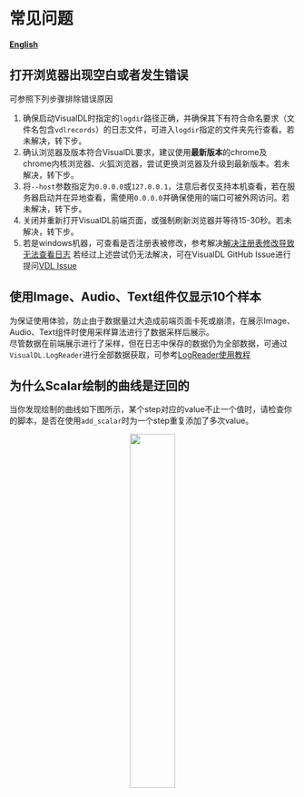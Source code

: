 # 常见问题

 [**English**](./faq_EN.md)

## 打开浏览器出现空白或者发生错误
可参照下列步骤排除错误原因
1. 确保启动VisualDL时指定的`logdir`路径正确，并确保其下有符合命名要求（文件名包含`vdlrecords`）的日志文件，可进入`logdir`指定的文件夹先行查看。若未解决，转下步。
2. 确认浏览器及版本符合VisualDL要求，建议使用**最新版本**的chrome及chrome内核浏览器、火狐浏览器，尝试更换浏览器及升级到最新版本。若未解决，转下步。
3. 将`--host`参数指定为`0.0.0.0`或`127.0.0.1`，注意后者仅支持本机查看，若在服务器启动并在异地查看，需使用`0.0.0.0`并确保使用的端口可被外网访问。若未解决，转下步。
4. 关闭并重新打开VisualDL前端页面，或强制刷新浏览器并等待15-30秒。若未解决，转下步。
5. 若是windows机器，可查看是否注册表被修改，参考解决[解决注册表修改导致无法查看日志](https://github.com/PaddlePaddle/VisualDL/issues/834)
若经过上述尝试仍无法解决，可在VisualDL GitHub Issue进行提问[VDL Issue](https://github.com/PaddlePaddle/VisualDL/issues)

## 使用Image、Audio、Text组件仅显示10个样本
为保证使用体验，防止由于数据量过大造成前端页面卡死或崩溃，在展示Image、Audio、Text组件时使用采样算法进行了数据采样后展示。  
尽管数据在前端展示进行了采样，但在日志中保存的数据仍为全部数据，可通过`VisualDL.LogReader`进行全部数据获取，可参考[LogReader使用教程](./components#LogReader)

## 为什么Scalar绘制的曲线是迂回的
当你发现绘制的曲线如下图所示，某个step对应的value不止一个值时，请检查你的脚本，是否在使用`add_scalar`时为一个step重复添加了多次value。
<p align="center">
    <img src="https://user-images.githubusercontent.com/28444161/99496785-de44d280-29af-11eb-8fbd-ebc7a4919f2f.png" width="40%"/>
</p>


